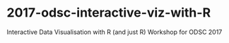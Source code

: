 # 2017-odsc-interactive-viz-with-R
Interactive Data Visualisation with R (and just R) Workshop for ODSC 2017

